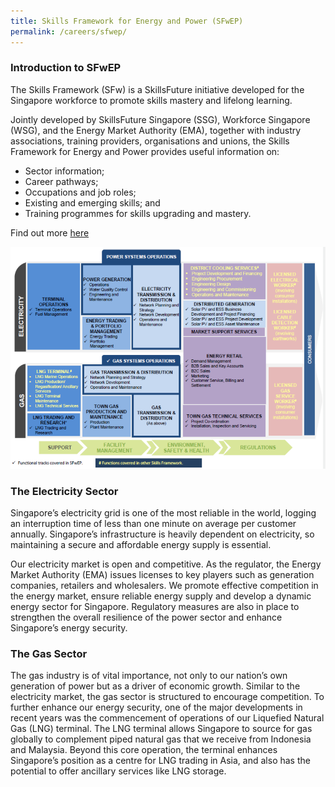 ```yaml
---
title: Skills Framework for Energy and Power (SFwEP)
permalink: /careers/sfwep/
---
```

### Introduction to SFwEP

The Skills Framework (SFw) is a SkillsFuture initiative developed for the Singapore workforce to promote skills mastery and lifelong learning.

Jointly developed by SkillsFuture Singapore (SSG), Workforce Singapore (WSG), and the Energy Market Authority (EMA), together with industry associations, training providers, organisations and unions, the Skills Framework for Energy and Power provides useful information on:

* Sector information;
* Career pathways;
* Occupations and job roles;
* Existing and emerging skills; and
* Training programmes for skills upgrading and mastery.

Find out more <a href="https://www.skillsfuture.gov.sg/skills-framework/energyandpower" target="_blank">here</a> 

![Value Chain](/images/careers/SFwEP-value-chain.png)

### The Electricity Sector  
Singapore’s electricity grid is one of the most reliable in the world, logging an interruption time of less than one minute on average per customer annually. Singapore’s infrastructure is heavily dependent on electricity, so maintaining a secure and affordable energy supply is essential.

Our electricity market is open and competitive. As the regulator, the Energy Market Authority (EMA) issues licenses to key players such as generation companies, retailers and wholesalers. We promote effective competition in the energy market, ensure reliable energy supply and develop a dynamic energy sector for Singapore. Regulatory measures are also in place to strengthen the overall resilience of the power sector and enhance Singapore’s energy security.

### The Gas Sector  
The gas industry is of vital importance, not only to our nation’s own generation of power but as a driver of economic growth. Similar to the electricity market, the gas sector is structured to encourage competition. To further enhance our energy security, one of the major developments in recent years was the commencement of operations of our Liquefied Natural Gas (LNG) terminal. The LNG terminal allows Singapore to source for gas globally to complement piped natural gas that we receive from Indonesia and Malaysia. Beyond this core operation, the terminal enhances Singapore’s position as a centre for LNG trading in Asia, and also has the potential to offer ancillary services like LNG storage. 
